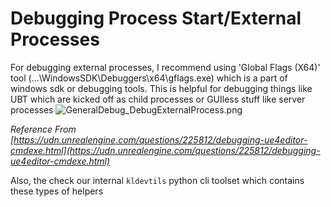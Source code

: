 # Debugging Process Start/External Processes

For debugging external processes, I recommend using 'Global Flags (X64)' tool (...\WindowsSDK\Debuggers\x64\gflags.exe) which is a part of windows sdk or debugging tools.
This is helpful for debugging things like UBT which are kicked off as child processes or GUIless stuff like server processes
![GeneralDebug_DebugExternalProcess.png](..\..\_assets\dev-notes\GeneralDebug_DebugExternalProcess.png)

*Reference From [https://udn.unrealengine.com/questions/225812/debugging-ue4editor-cmdexe.html](https://udn.unrealengine.com/questions/225812/debugging-ue4editor-cmdexe.html)*

Also, the check our internal `kldevtils` python cli toolset which contains these types of helpers
